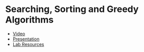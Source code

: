 # Searching, Sorting and Greedy Algorithms
- [Video](https://www.youtube.com/watch?v=DpfVb_bogys "Video")
- [Presentation](https://drive.google.com/file/d/1itahitgVNXWyTbyikEJt5Cp9A6GNLLFQ/view?usp=sharing "Presentation")
- [Lab Resources](https://drive.google.com/file/d/1uIFRBV-wL9bJuVOsD4WgwfShNHoYdPY9/view?usp=sharing "Lab Resources")
